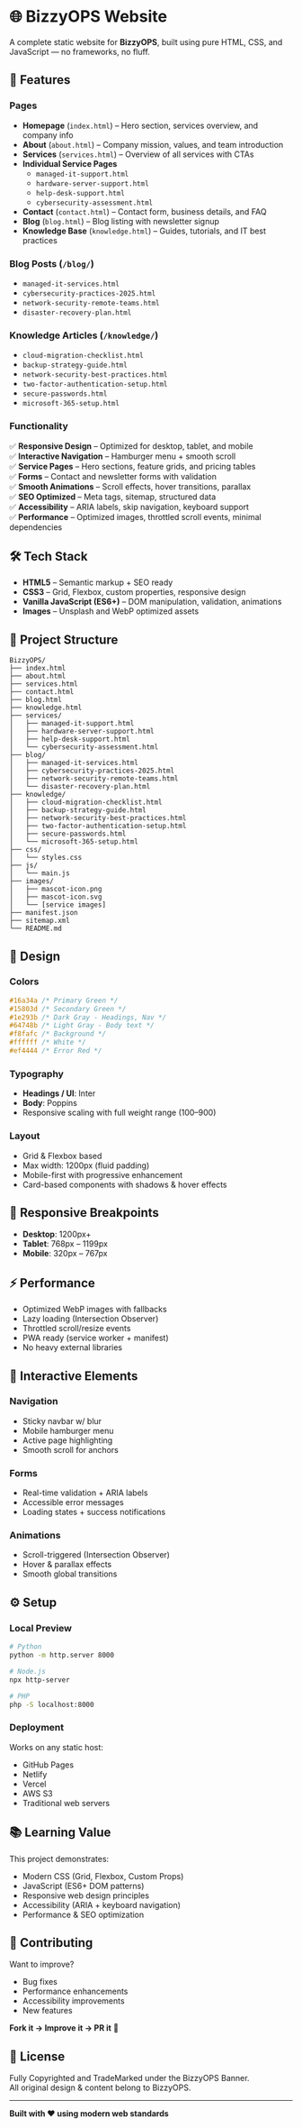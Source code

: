 # 🌐 BizzyOPS Website

A complete static website for **BizzyOPS**, built using pure HTML, CSS, and JavaScript — no frameworks, no fluff.

## 🚀 Features

### Pages

- **Homepage** (`index.html`) – Hero section, services overview, and company info
- **About** (`about.html`) – Company mission, values, and team introduction  
- **Services** (`services.html`) – Overview of all services with CTAs
- **Individual Service Pages**
  - `managed-it-support.html`
  - `hardware-server-support.html`
  - `help-desk-support.html`
  - `cybersecurity-assessment.html`
- **Contact** (`contact.html`) – Contact form, business details, and FAQ
- **Blog** (`blog.html`) – Blog listing with newsletter signup
- **Knowledge Base** (`knowledge.html`) – Guides, tutorials, and IT best practices

### Blog Posts (`/blog/`)
- `managed-it-services.html`
- `cybersecurity-practices-2025.html`
- `network-security-remote-teams.html`
- `disaster-recovery-plan.html`

### Knowledge Articles (`/knowledge/`)
- `cloud-migration-checklist.html`
- `backup-strategy-guide.html`
- `network-security-best-practices.html`
- `two-factor-authentication-setup.html`
- `secure-passwords.html`
- `microsoft-365-setup.html`

### Functionality

✅ **Responsive Design** – Optimized for desktop, tablet, and mobile  
✅ **Interactive Navigation** – Hamburger menu + smooth scroll  
✅ **Service Pages** – Hero sections, feature grids, and pricing tables  
✅ **Forms** – Contact and newsletter forms with validation  
✅ **Smooth Animations** – Scroll effects, hover transitions, parallax  
✅ **SEO Optimized** – Meta tags, sitemap, structured data  
✅ **Accessibility** – ARIA labels, skip navigation, keyboard support  
✅ **Performance** – Optimized images, throttled scroll events, minimal dependencies  

## 🛠️ Tech Stack

- **HTML5** – Semantic markup + SEO ready
- **CSS3** – Grid, Flexbox, custom properties, responsive design
- **Vanilla JavaScript (ES6+)** – DOM manipulation, validation, animations
- **Images** – Unsplash and WebP optimized assets

## 📁 Project Structure

```
BizzyOPS/
├── index.html
├── about.html
├── services.html
├── contact.html
├── blog.html
├── knowledge.html
├── services/
│   ├── managed-it-support.html
│   ├── hardware-server-support.html
│   ├── help-desk-support.html
│   └── cybersecurity-assessment.html
├── blog/
│   ├── managed-it-services.html
│   ├── cybersecurity-practices-2025.html
│   ├── network-security-remote-teams.html
│   └── disaster-recovery-plan.html
├── knowledge/
│   ├── cloud-migration-checklist.html
│   ├── backup-strategy-guide.html
│   ├── network-security-best-practices.html
│   ├── two-factor-authentication-setup.html
│   ├── secure-passwords.html
│   └── microsoft-365-setup.html
├── css/
│   └── styles.css
├── js/
│   └── main.js
├── images/
│   ├── mascot-icon.png
│   ├── mascot-icon.svg
│   └── [service images]
├── manifest.json
├── sitemap.xml
└── README.md
```

## 🎨 Design

### Colors
```css
#16a34a /* Primary Green */
#15803d /* Secondary Green */
#1e293b /* Dark Gray - Headings, Nav */
#64748b /* Light Gray - Body text */
#f8fafc /* Background */
#ffffff /* White */
#ef4444 /* Error Red */
```

### Typography
- **Headings / UI**: Inter
- **Body**: Poppins
- Responsive scaling with full weight range (100–900)

### Layout
- Grid & Flexbox based
- Max width: 1200px (fluid padding)
- Mobile-first with progressive enhancement
- Card-based components with shadows & hover effects

## 📱 Responsive Breakpoints

- **Desktop**: 1200px+
- **Tablet**: 768px – 1199px
- **Mobile**: 320px – 767px

## ⚡ Performance

- Optimized WebP images with fallbacks
- Lazy loading (Intersection Observer)
- Throttled scroll/resize events
- PWA ready (service worker + manifest)
- No heavy external libraries

## 🎯 Interactive Elements

### Navigation
- Sticky navbar w/ blur
- Mobile hamburger menu
- Active page highlighting
- Smooth scroll for anchors

### Forms
- Real-time validation + ARIA labels
- Accessible error messages
- Loading states + success notifications

### Animations
- Scroll-triggered (Intersection Observer)
- Hover & parallax effects
- Smooth global transitions

## ⚙️ Setup

### Local Preview
```bash
# Python
python -m http.server 8000

# Node.js
npx http-server

# PHP
php -S localhost:8000
```

### Deployment

Works on any static host:
- GitHub Pages
- Netlify
- Vercel
- AWS S3
- Traditional web servers

## 📚 Learning Value

This project demonstrates:
- Modern CSS (Grid, Flexbox, Custom Props)
- JavaScript (ES6+ DOM patterns)
- Responsive web design principles
- Accessibility (ARIA + keyboard navigation)
- Performance & SEO optimization

## 🤝 Contributing

Want to improve?
- Bug fixes
- Performance enhancements
- Accessibility improvements
- New features

**Fork it → Improve it → PR it** 🚀

## 📝 License

Fully Copyrighted and TradeMarked under the BizzyOPS Banner.  
All original design & content belong to BizzyOPS.

---

**Built with ❤️ using modern web standards**
